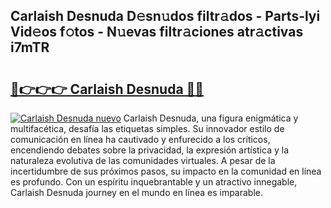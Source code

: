 ## Carlaish Desnuda D𝚎sn𝚞dos filtr𝚊dos - Parts-lyi Vid𝚎os f𝚘tos - N𝚞evas filtr𝚊ciones atr𝚊ctivas i7mTR

# <h2><a href="http://mbbvw0u.tromn.icu/?c=Carlaish+Desnuda">🔗👉👉👉 Carlaish Desnuda 🔗🔗</a></h2>

[![Carlaish Desnuda nuevo](https://i.imgur.com/pEAQMta.gif)](http://mbbvw0u.tromn.icu/?c=Carlaish+Desnuda)
Carlaish Desnuda, una figura enigmática y multifacética, desafía las etiquetas simples. Su innovador estilo de comunicación en línea ha cautivado y enfurecido a los críticos, encendiendo debates sobre la privacidad, la expresión artística y la naturaleza evolutiva de las comunidades virtuales. A pesar de la incertidumbre de sus próximos pasos, su impacto en la comunidad en línea es profundo. Con un espíritu inquebrantable y un atractivo innegable, Carlaish Desnuda journey en el mundo en línea es imparable.
